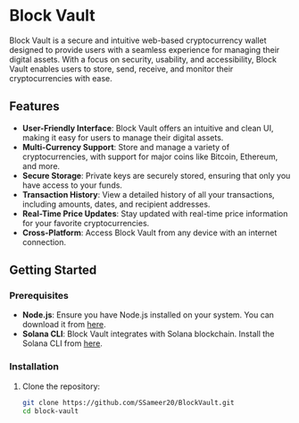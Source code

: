 # Block Vault

Block Vault is a secure and intuitive web-based cryptocurrency wallet designed to provide users with a seamless experience for managing their digital assets. With a focus on security, usability, and accessibility, Block Vault enables users to store, send, receive, and monitor their cryptocurrencies with ease.

## Features

- **User-Friendly Interface**: Block Vault offers an intuitive and clean UI, making it easy for users to manage their digital assets.
- **Multi-Currency Support**: Store and manage a variety of cryptocurrencies, with support for major coins like Bitcoin, Ethereum, and more.
- **Secure Storage**: Private keys are securely stored, ensuring that only you have access to your funds.
- **Transaction History**: View a detailed history of all your transactions, including amounts, dates, and recipient addresses.
- **Real-Time Price Updates**: Stay updated with real-time price information for your favorite cryptocurrencies.
- **Cross-Platform**: Access Block Vault from any device with an internet connection.

## Getting Started

### Prerequisites

- **Node.js**: Ensure you have Node.js installed on your system. You can download it from [here](https://nodejs.org/).
- **Solana CLI**: Block Vault integrates with Solana blockchain. Install the Solana CLI from [here](https://docs.solana.com/cli/install-solana-cli-tools).

### Installation

1. Clone the repository:
   ```bash
   git clone https://github.com/SSameer20/BlockVault.git
   cd block-vault
   ```
